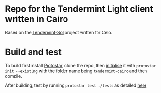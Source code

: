# Repo for the Tendermint Light client written in Cairo

Based on the [Tendermint-Sol](https://github.com/ChorusOne/tendermint-sol/) project written for Celo.

# Build and test

To build first install [Protostar](https://docs.swmansion.com/protostar/docs/tutorials/introduction), clone the repo, then [initialise](https://docs.swmansion.com/protostar/docs/tutorials/project-initialization#adapting-an-existing-project-to-the-protostar-project) it with `protostar init --existing` with the folder name being `tendermint-cairo`  and then [compile](https://docs.swmansion.com/protostar/docs/tutorials/guides/compiling). 

After building, test by running `protostar test ./tests` as detailed [here](https://docs.swmansion.com/protostar/docs/tutorials/guides/testing)
